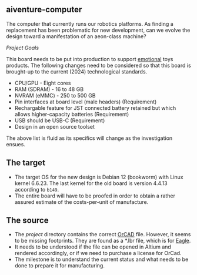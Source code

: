 ## aiventure-computer

The computer that currently runs our robotics platforms. As finding a replacement has been problematic for new development, can we evolve the design toward a manifestation of an aeon-class machine?

_Project Goals_

This board needs to be put into production to support [emotional](https://emotional.toys) toys products. The following changes need to be considered so that this board is brought-up to the current (2024) technological standards.

* CPU/GPU - Eight cores
* RAM (SDRAM) - 16 to 48 GB
* NVRAM (eMMC) - 250 to 500 GB
* Pin interfaces at board level (male headers) (Requirement)
* Rechargable feature for JST connected battery retained but which allows higher-capacity batteries (Requirement)
* USB should be USB-C (Requirement) 
* Design in an open source toolset 

The above list is fluid as its specifics will change as the investigation ensues.

## The target

* The target OS for the new design is Debian 12 (bookworm) with Linux kernel 6.6.23. The last kernel for the old board is version 4.4.13 according to `b149`. 
* The entire board will have to be proofed in order to obtain a rather assured estimate of the costs-per-unit of manufacture.

## The source

* The _project_ directory contains the correct <a href="http://www.orcad.com/" target="_blank">OrCAD</a> file. However, it seems to be missing footprints. They are found as a *.lbr file, which is for <a href="https://www.autodesk.com/products/eagle/free-download" target="_blank">Eagle</a>.
* It needs to be understood if the file can be opened in Altium and rendered accordingly, or if we need to purchase a license for OrCad.
* The milestone is to understand the current status and what needs to be done to prepare it for manufacturing. 
